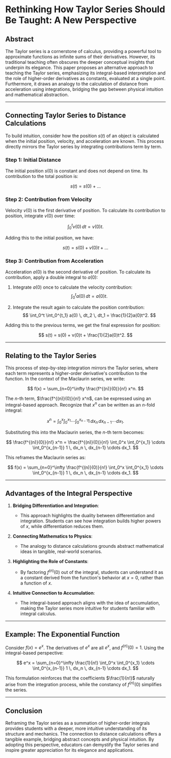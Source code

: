 
# Rethinking How Taylor Series Should Be Taught: A New Perspective

## Abstract
The Taylor series is a cornerstone of calculus, providing a powerful tool to approximate functions as infinite sums of their derivatives. However, its traditional teaching often obscures the deeper conceptual insights that underpin its elegance. This paper proposes an alternative approach to teaching the Taylor series, emphasizing its integral-based interpretation and the role of higher-order derivatives as constants, evaluated at a single point. Furthermore, it draws an analogy to the calculation of distance from acceleration using integrations, bridging the gap between physical intuition and mathematical abstraction.

---

## Connecting Taylor Series to Distance Calculations
To build intuition, consider how the position $s(t)$ of an object is calculated when the initial position, velocity, and acceleration are known. This process directly mirrors the Taylor series by integrating contributions term by term.

### Step 1: Initial Distance
The initial position $s(0)$ is constant and does not depend on time. Its contribution to the total position is:

$$
s(t) = s(0) + \dots
$$

### Step 2: Contribution from Velocity
Velocity $v(0)$ is the first derivative of position. To calculate its contribution to position, integrate $v(0)$ over time:

$$
\int_0^t v(0) \, dt = v(0)t.
$$

Adding this to the initial position, we have:

$$
s(t) = s(0) + v(0)t + \dots
$$

### Step 3: Contribution from Acceleration
Acceleration $a(0)$ is the second derivative of position. To calculate its contribution, apply a double integral to $a(0)$:

1. Integrate $a(0)$ once to calculate the velocity contribution:
   $$
   \int_0^t a(0) \, dt = a(0)t.
   $$

2. Integrate the result again to calculate the position contribution:
   $$
   \int_0^t \int_0^{t_1} a(0) \, dt_2 \, dt_1 = \frac{1}{2}a(0)t^2.
   $$

Adding this to the previous terms, we get the final expression for position:

$$
s(t) = s(0) + v(0)t + \frac{1}{2}a(0)t^2.
$$

---

## Relating to the Taylor Series
This process of step-by-step integration mirrors the Taylor series, where each term represents a higher-order derivative's contribution to the function. In the context of the Maclaurin series, we write:

$$
f(x) = \sum_{n=0}^\infty \frac{f^{(n)}(0)}{n!} x^n.
$$

The $n$-th term, $\frac{f^{(n)}(0)}{n!} x^n$, can be expressed using an integral-based approach. Recognize that $x^n$ can be written as an $n$-fold integral:

$$
x^n = \int_0^x \int_0^{x_1} \cdots \int_0^{x_{n-1}} 1 \, dx_n \, dx_{n-1} \cdots dx_1.
$$

Substituting this into the Maclaurin series, the $n$-th term becomes:

$$
\frac{f^{(n)}(0)}{n!} x^n = \frac{f^{(n)}(0)}{n!} \int_0^x \int_0^{x_1} \cdots \int_0^{x_{n-1}} 1 \, dx_n \, dx_{n-1} \cdots dx_1.
$$

This reframes the Maclaurin series as:

$$
f(x) = \sum_{n=0}^\infty \frac{f^{(n)}(0)}{n!} \int_0^x \int_0^{x_1} \cdots \int_0^{x_{n-1}} 1 \, dx_n \, dx_{n-1} \cdots dx_1.
$$

---

## Advantages of the Integral Perspective
1. **Bridging Differentiation and Integration**:
   - This approach highlights the duality between differentiation and integration. Students can see how integration builds higher powers of $x$, while differentiation reduces them.

2. **Connecting Mathematics to Physics**:
   - The analogy to distance calculations grounds abstract mathematical ideas in tangible, real-world scenarios.

3. **Highlighting the Role of Constants**:
   - By factoring $f^{(n)}(0)$ out of the integral, students can understand it as a constant derived from the function's behavior at $x = 0$, rather than a function of $x$.

4. **Intuitive Connection to Accumulation**:
   - The integral-based approach aligns with the idea of accumulation, making the Taylor series more intuitive for students familiar with integral calculus.

---

## Example: The Exponential Function
Consider $f(x) = e^x$. The derivatives of $e^x$ are all $e^x$, and $f^{(n)}(0) = 1$. Using the integral-based perspective:

$$
e^x = \sum_{n=0}^\infty \frac{1}{n!} \int_0^x \int_0^{x_1} \cdots \int_0^{x_{n-1}} 1 \, dx_n \, dx_{n-1} \cdots dx_1.
$$

This formulation reinforces that the coefficients $\frac{1}{n!}$ naturally arise from the integration process, while the constancy of $f^{(n)}(0)$ simplifies the series.

---

## Conclusion
Reframing the Taylor series as a summation of higher-order integrals provides students with a deeper, more intuitive understanding of its structure and mechanics. The connection to distance calculations offers a tangible example, bridging abstract concepts and physical intuition. By adopting this perspective, educators can demystify the Taylor series and inspire greater appreciation for its elegance and applications.
